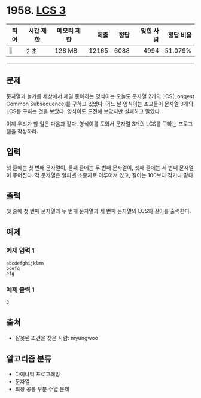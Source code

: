 # 1958. [LCS 3](https://www.acmicpc.net/problem/1958)

| 티어 | 시간 제한 | 메모리 제한 | 제출 | 정답 | 맞힌 사람 | 정답 비율 |
|---|---|---|---:|---:|---:|---:|
| <img src="https://static.solved.ac/tier_small/12.svg" width="50%" /> | 2 초 | 128 MB | 12165 | 6088 | 4994 | 51.079% |

---

## 문제

문자열과 놀기를 세상에서 제일 좋아하는 영식이는 오늘도 문자열 2개의 LCS(Longest Common Subsequence)를 구하고 있었다. 어느 날 영식이는 조교들이 문자열 3개의 LCS를 구하는 것을 보았다. 영식이도 도전해 보았지만 실패하고 말았다.

이제 우리가 할 일은 다음과 같다. 영식이를 도와서 문자열 3개의 LCS를 구하는 프로그램을 작성하라.

## 입력

첫 줄에는 첫 번째 문자열이, 둘째 줄에는 두 번째 문자열이, 셋째 줄에는 세 번째 문자열이 주어진다. 각 문자열은 알파벳 소문자로 이루어져 있고, 길이는 100보다 작거나 같다.

## 출력

첫 줄에 첫 번째 문자열과 두 번째 문자열과 세 번째 문자열의 LCS의 길이를 출력한다.

## 예제

### 예제 입력 1

```
abcdefghijklmn
bdefg
efg
```

### 예제 출력 1

```
3
```

## 출처

- 잘못된 조건을 찾은 사람: myungwoo

## 알고리즘 분류

- 다이나믹 프로그래밍
- 문자열
- 최장 공통 부분 수열 문제

